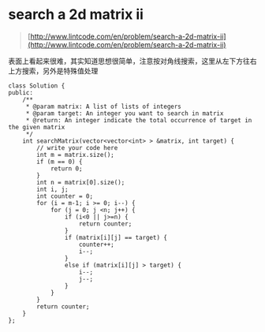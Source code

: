 # search a 2d matrix ii
>  [http://www.lintcode.com/en/problem/search-a-2d-matrix-ii](http://www.lintcode.com/en/problem/search-a-2d-matrix-ii)

表面上看起来很难，其实知道思想很简单，注意按对角线搜索，这里从左下方往右上方搜索，另外是特殊值处理

	class Solution {
	public:
	    /**
	     * @param matrix: A list of lists of integers
	     * @param target: An integer you want to search in matrix
	     * @return: An integer indicate the total occurrence of target in the given matrix
	     */
	    int searchMatrix(vector<vector<int> > &matrix, int target) {
	        // write your code here
	        int m = matrix.size();
	        if (m == 0) {
	            return 0;
	        }
	        int n = matrix[0].size();
	        int i, j;
	        int counter = 0;
	        for (i = m-1; i >= 0; i--) {
	            for (j = 0; j <n; j++) {
	                if (i<0 || j>=n) {
	                    return counter;
	                }
	                if (matrix[i][j] == target) {
	                    counter++;
	                    i--;
	                }
	                else if (matrix[i][j] > target) {
	                    i--;
	                    j--;
	                }
	            }
	        }
	        return counter;
	    }
	};

